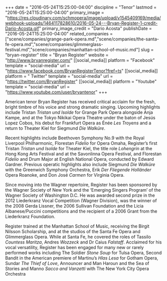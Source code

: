 +++
date = "2016-05-24T15:25:00-04:00"
discipline = "Tenor"
lastmod = "2016-05-24T15:25:00-04:00"
primary_image = "https://res.cloudinary.com/schmopera/image/upload/v1545409169/media/webhook-uploads/1464117828610/2016-05-24---Bryan-Register-1-credit-Dario-Acosta.gif"
primary_image_credit = "Dario Acosta"
publishDate = "2016-05-24T15:25:00-04:00"
related_companies = ["scene/companies/grange-park-opera.md","scene/companies/the-santa-fe-opera.md","scene/companies/glimmerglass-festival.md","scene/companies/manhattan-school-of-music.md"]
slug = "bryan-register"
title = "Bryan Register"
website = "http://www.bryanregister.com/"
[[social_media]]
platform = "Facebook"
template = "social-media"
url = "https://www.facebook.com/BryanRegisterTenor?fref=ts"
[[social_media]]
platform = " Twitter"
template = "social-media"
url = "https://twitter.com/BryanRegister"
[[social_media]]
platform = "Youtube"
template = "social-media"
url = "https://www.youtube.com/user/bryantenor"
+++

American tenor Bryan Register has received critical acclaim for the fresh, bright timbre of his voice and strong dramatic singing. Upcoming highlights include Tristan *Tristan und Isolde* for Grange Park Opera alongside Anja Kampe, and at the Tokyo Nikikai Opera Theatre under the baton of Jesús Lopez Cobos, his debut for Frankfurt Opera as Énée *Les Troyens* and a return to Theater Kiel for Siegmund *Die Walküre*.

Recent highlights include Beethoven Symphony No.9 with the Royal Liverpool Philharmonic, Florestan *Fidelio* for Opera Omaha, Register’s first Tristan *Tristan und Isolde* for Theater Kiel, the title role *Lohengrin* at the Hong Kong Arts Festival and at the Savonlinna Opera Festival, and Florestan *Fidelio* and Drum Major at English National Opera, conducted by Edward Gardner. Previous operatic highlights also include Siegmund *Die Walküre* with the Greenwich Symphony Orchestra, Erik *Der Fliegende Holländer* Opera Roanoke, and Don José *Carmen* for Virginia Opera.

Since moving into the Wagner repertoire, Register has been sponsored by the Wagner Society of New York and the ‘Emerging Singers Program’ of the Wagner Society of Washington D.C. He was awarded second prize in the 2012 Liederkranz Vocal Competition (Wagner Division), was the winner of the 2008 Gerda Lissner, the 2006 Sullivan Foundation and the Licia Albanese/Puccini competitions and the recipient of a 2006 Grant from the Liederkranz Foundation.

Register trained at the Manhattan School of Music, receiving the Birgit Nilsson Scholarship, and at the studios of the Santa Fe Opera and Glimmerglass Opera. While at Santa Fe, he covered the roles of Tassilo *Countess Maritza*, Andres *Wozzeck*
and Dr Caius *Falstaff*. Acclaimed for his vocal versatility, Register has been engaged for many new or rarely performed works including The Soldier *Stone Soup* for Tulsa Opera, Second Bandit in the American premiere of Martinu’s *Hlas Lesa* for Gotham Opera, Sundar *The Thief of Love*, Announcer and Man Haroun and the Sea of Stories and Manno *Sacco and Vanzetti* with The New York City Opera Orchestra
